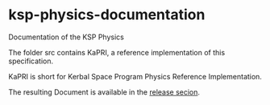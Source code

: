 ksp-physics-documentation
=========================

Documentation of the KSP Physics

The folder src contains KaPRI, a reference implementation of this
specification.

KaPRI is short for Kerbal Space Program Physics Reference Implementation.

The resulting Document is available in the [release secion](https://github.com/mhoram-kerbin/ksp-physics-documentation/releases).
